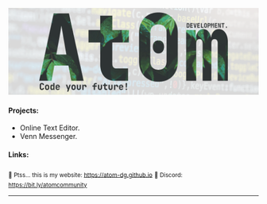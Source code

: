 ![banner](https://github.com/atom-dg/.github/blob/main/__banner__.png) 

#### Projects:
 * Online Text Editor.
 * Venn Messenger.

#### Links:
<sub>🤫 Ptss... this is my website: https://atom-dg.github.io</sub>
<sub>📢 Discord: https://bit.ly/atomcommunity</sub>

---
